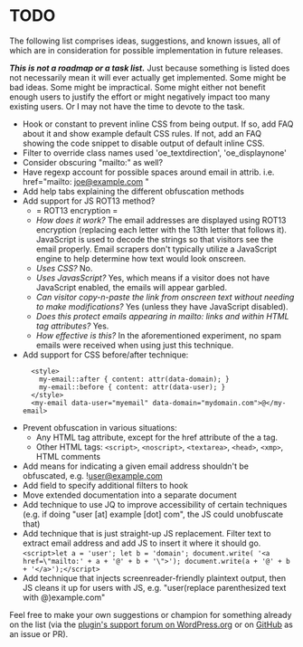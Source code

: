 # TODO

The following list comprises ideas, suggestions, and known issues, all of which are in consideration for possible implementation in future releases.

***This is not a roadmap or a task list.*** Just because something is listed does not necessarily mean it will ever actually get implemented. Some might be bad ideas. Some might be impractical. Some might either not benefit enough users to justify the effort or might negatively impact too many existing users. Or I may not have the time to devote to the task.

* Hook or constant to prevent inline CSS from being output. If so, add FAQ about it and show example default CSS rules. If not, add an FAQ showing the code snippet to disable output of default inline CSS.
* Filter to override class names used 'oe_textdirection', 'oe_displaynone'
* Consider obscuring "mailto:" as well?
* Have regexp account for possible spaces around email in attrib. i.e. href="mailto: joe@example.com "
* Add help tabs explaining the different obfuscation methods
* Add support for JS ROT13 method?
  * = ROT13 encryption =
  * *How does it work?* The email addresses are displayed using ROT13 encryption (replacing each letter with the 13th letter that follows it). JavaScript is used to decode the strings so that visitors see the email properly. Email scrapers don't typically utilize a JavaScript engine to help determine how text would look onscreen.
  * *Uses CSS?* No.
  * *Uses JavasScript?* Yes, which means if a visitor does not have JavaScript enabled, the emails will appear garbled.
  * *Can visitor copy-n-paste the link from onscreen text without needing to make modifications?* Yes (unless they have JavaScript disabled).
  * *Does this protect emails appearing in mailto: links and within HTML tag attributes?* Yes.
  * *How effective is this?* In the aforementioned experiment, no spam emails were received when using just this technique.
* Add support for CSS before/after technique:
  ```
    <style>
      my-email::after { content: attr(data-domain); }
      my-email::before { content: attr(data-user); }
    </style>
    <my-email data-user="myemail" data-domain="mydomain.com">@</my-email>
  ```
* Prevent obfuscation in various situations:
  * Any HTML tag attribute, except for the href attribute of the a tag.
  * Other HTML tags: `<script>`, `<noscript>`, `<textarea>`, `<head>`, `<xmp>`, HTML comments
* Add means for indicating a given email address shouldn't be obfuscated, e.g. !user@example.com
* Add field to specify additional filters to hook
* Move extended documentation into a separate document
* Add technique to use JQ to improve accessibility of certain techniques (e.g. if doing "user [at] example [dot] com", the JS could unobfuscate that)
* Add technique that is just straight-up JS replacement. Filter text to extract email address and add JS to insert it where it should go.
  `<script>let a = 'user'; let b = 'domain'; document.write( '<a href=\"mailto:' + a + '@' + b + '\">'); document.write(a + '@' + b + '</a>');</script>`
* Add technique that injects screenreader-friendly plaintext output, then JS cleans it up for users with JS, e.g. "user(replace parenthesized text with @)example.com"

Feel free to make your own suggestions or champion for something already on the list (via the [plugin's support forum on WordPress.org](https://wordpress.org/support/plugin/obfuscate-email/) or on [GitHub](https://github.com/coffee2code/obfuscate-email/) as an issue or PR).